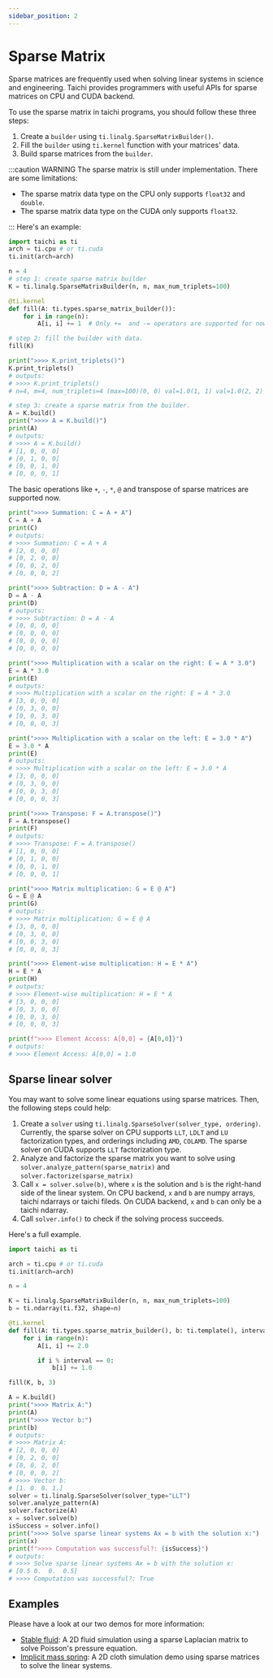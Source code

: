 ```yaml
---
sidebar_position: 2
---
```


# Sparse Matrix

Sparse matrices are frequently used when solving linear systems in science and engineering. Taichi provides programmers with useful APIs for sparse matrices on CPU and CUDA backend.

To use the sparse matrix in taichi programs, you should follow these three steps:

1. Create a `builder` using `ti.linalg.SparseMatrixBuilder()`.
2. Fill the `builder` using `ti.kernel` function with your matrices' data.
3. Build sparse matrices from the `builder`.

:::caution WARNING
The sparse matrix is still under implementation. There are some limitations:
- The sparse matrix data type on the CPU only supports `float32` and `double`.
- The sparse matrix data type on the CUDA only supports `float32`.

:::
Here's an example:
```python
import taichi as ti
arch = ti.cpu # or ti.cuda
ti.init(arch=arch)

n = 4
# step 1: create sparse matrix builder
K = ti.linalg.SparseMatrixBuilder(n, n, max_num_triplets=100)

@ti.kernel
def fill(A: ti.types.sparse_matrix_builder()):
    for i in range(n):
        A[i, i] += 1  # Only +=  and -= operators are supported for now.

# step 2: fill the builder with data.
fill(K)

print(">>>> K.print_triplets()")
K.print_triplets()
# outputs:
# >>>> K.print_triplets()
# n=4, m=4, num_triplets=4 (max=100)(0, 0) val=1.0(1, 1) val=1.0(2, 2) val=1.0(3, 3) val=1.0

# step 3: create a sparse matrix from the builder.
A = K.build()
print(">>>> A = K.build()")
print(A)
# outputs:
# >>>> A = K.build()
# [1, 0, 0, 0]
# [0, 1, 0, 0]
# [0, 0, 1, 0]
# [0, 0, 0, 1]
```

The basic operations like `+`, `-`, `*`, `@` and transpose of sparse matrices are supported now.

```python
print(">>>> Summation: C = A + A")
C = A + A
print(C)
# outputs:
# >>>> Summation: C = A + A
# [2, 0, 0, 0]
# [0, 2, 0, 0]
# [0, 0, 2, 0]
# [0, 0, 0, 2]

print(">>>> Subtraction: D = A - A")
D = A - A
print(D)
# outputs:
# >>>> Subtraction: D = A - A
# [0, 0, 0, 0]
# [0, 0, 0, 0]
# [0, 0, 0, 0]
# [0, 0, 0, 0]

print(">>>> Multiplication with a scalar on the right: E = A * 3.0")
E = A * 3.0
print(E)
# outputs:
# >>>> Multiplication with a scalar on the right: E = A * 3.0
# [3, 0, 0, 0]
# [0, 3, 0, 0]
# [0, 0, 3, 0]
# [0, 0, 0, 3]

print(">>>> Multiplication with a scalar on the left: E = 3.0 * A")
E = 3.0 * A
print(E)
# outputs:
# >>>> Multiplication with a scalar on the left: E = 3.0 * A
# [3, 0, 0, 0]
# [0, 3, 0, 0]
# [0, 0, 3, 0]
# [0, 0, 0, 3]

print(">>>> Transpose: F = A.transpose()")
F = A.transpose()
print(F)
# outputs:
# >>>> Transpose: F = A.transpose()
# [1, 0, 0, 0]
# [0, 1, 0, 0]
# [0, 0, 1, 0]
# [0, 0, 0, 1]

print(">>>> Matrix multiplication: G = E @ A")
G = E @ A
print(G)
# outputs:
# >>>> Matrix multiplication: G = E @ A
# [3, 0, 0, 0]
# [0, 3, 0, 0]
# [0, 0, 3, 0]
# [0, 0, 0, 3]

print(">>>> Element-wise multiplication: H = E * A")
H = E * A
print(H)
# outputs:
# >>>> Element-wise multiplication: H = E * A
# [3, 0, 0, 0]
# [0, 3, 0, 0]
# [0, 0, 3, 0]
# [0, 0, 0, 3]

print(f">>>> Element Access: A[0,0] = {A[0,0]}")
# outputs:
# >>>> Element Access: A[0,0] = 1.0
```

## Sparse linear solver
You may want to solve some linear equations using sparse matrices.
Then, the following steps could help:
1. Create a `solver` using `ti.linalg.SparseSolver(solver_type, ordering)`. Currently, the sparse solver on CPU supports `LLT`, `LDLT` and `LU` factorization types, and orderings including `AMD`, `COLAMD`. The sparse solver on CUDA supports `LLT` factorization type.
2. Analyze and factorize the sparse matrix you want to solve using `solver.analyze_pattern(sparse_matrix)` and `solver.factorize(sparse_matrix)`
3. Call `x = solver.solve(b)`, where `x` is the solution and `b` is the right-hand side of the linear system. On CPU backend, `x` and `b` are numpy arrays, taichi ndarrays or taichi fileds. On CUDA backend, `x` and `b` can only be a taichi ndarray.
4. Call `solver.info()` to check if the solving process succeeds.

Here's a full example.

```python
import taichi as ti

arch = ti.cpu # or ti.cuda
ti.init(arch=arch)

n = 4

K = ti.linalg.SparseMatrixBuilder(n, n, max_num_triplets=100)
b = ti.ndarray(ti.f32, shape=n)

@ti.kernel
def fill(A: ti.types.sparse_matrix_builder(), b: ti.template(), interval: ti.i32):
    for i in range(n):
        A[i, i] += 2.0

        if i % interval == 0:
            b[i] += 1.0

fill(K, b, 3)

A = K.build()
print(">>>> Matrix A:")
print(A)
print(">>>> Vector b:")
print(b)
# outputs:
# >>>> Matrix A:
# [2, 0, 0, 0]
# [0, 2, 0, 0]
# [0, 0, 2, 0]
# [0, 0, 0, 2]
# >>>> Vector b:
# [1. 0. 0. 1.]
solver = ti.linalg.SparseSolver(solver_type="LLT")
solver.analyze_pattern(A)
solver.factorize(A)
x = solver.solve(b)
isSuccess = solver.info()
print(">>>> Solve sparse linear systems Ax = b with the solution x:")
print(x)
print(f">>>> Computation was successful?: {isSuccess}")
# outputs:
# >>>> Solve sparse linear systems Ax = b with the solution x:
# [0.5 0.  0.  0.5]
# >>>> Computation was successful?: True
```
## Examples

Please have a look at our two demos for more information:
+ [Stable fluid](https://github.com/taichi-dev/taichi/blob/master/python/taichi/examples/simulation/stable_fluid.py): A 2D fluid simulation using a sparse Laplacian matrix to solve Poisson's pressure equation.
+ [Implicit mass spring](https://github.com/taichi-dev/taichi/blob/master/python/taichi/examples/simulation/implicit_mass_spring.py): A 2D cloth simulation demo using sparse matrices to solve the linear systems.

